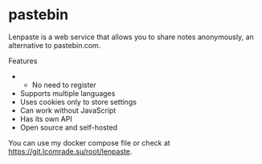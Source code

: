 # pastebin
Lenpaste is a web service that allows you to share notes anonymously, an alternative to pastebin.com.

Features
- - No need to register
- Supports multiple languages
- Uses cookies only to store settings
- Can work without JavaScript
- Has its own API
- Open source and self-hosted

You can use my docker compose file or check at https://git.lcomrade.su/root/lenpaste.
